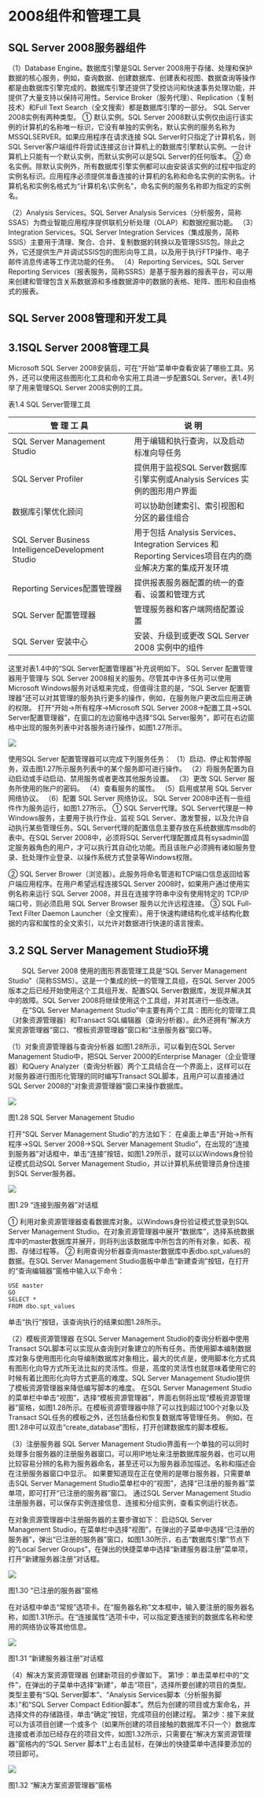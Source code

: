 # 2008组件和管理工具

## SQL Server 2008服务器组件

（1）Database Engine。数据库引擎是SQL Server 2008用于存储、处理和保护数据的核心服务，例如，查询数据、创建数据库、创建表和视图、数据查询等操作都是由数据库引擎完成的。数据库引擎还提供了受控访问和快速事务处理功能，并提供了大量支持以保持可用性。Service Broker（服务代理）、Replication（复制技术）和Full Text Search（全文搜索）都是数据库引擎的一部分。
SQL Server 2008实例有两种类型。
① 默认实例。SQL Server 2008默认实例仅由运行该实例的计算机的名称唯一标识，它没有单独的实例名，默认实例的服务名称为MSSQLSERVER。如果应用程序在请求连接 SQL Server时只指定了计算机名，则SQL Server客户端组件将尝试连接这台计算机上的数据库引擎默认实例。一台计算机上只能有一个默认实例，而默认实例可以是SQL Server的任何版本。
② 命名实例。除默认实例外，所有数据库引擎实例都可以由安装该实例的过程中指定的实例名标识。应用程序必须提供准备连接的计算机的名称和命名实例的实例名。计算机名和实例名格式为“计算机名\实例名”，命名实例的服务名称即为指定的实例名。

（2）Analysis Services。SQL Server Analysis Services（分析服务，简称SSAS）为商业智能应用程序提供联机分析处理（OLAP）和数据挖掘功能。
（3）Integration Services。SQL Server Integration Services（集成服务，简称SSIS）主要用于清理、聚合、合并、复制数据的转换以及管理SSIS包。除此之外，它还提供生产并调试SSIS包的图形向导工具，以及用于执行FTP操作、电子邮件消息传递等工作流功能的任务。
（4）Reporting Services。SQL Server Reporting Services（报表服务，简称SSRS）是基于服务器的报表平台，可以用来创建和管理包含关系数据源和多维数据源中的数据的表格、矩阵、图形和自由格式的报表。

 

 



##  SQL Server 2008管理和开发工具

## 3.1SQL Server 2008管理工具

Microsoft SQL Server 2008安装后，可在“开始”菜单中查看安装了哪些工具。另外，还可以使用这些图形化工具和命令实用工具进一步配置SQL Server。表1.4列举了用来管理SQL Server 2008实例的工具。

 

表1.4 SQL Server管理工具

| 管 理 工 具                                        | 说    明                                                     |
| -------------------------------------------------- | ------------------------------------------------------------ |
| SQL Server Management Studio                       | 用于编辑和执行查询，以及启动标准向导任务                     |
| SQL Server Profiler                                | 提供用于监视SQL Server数据库引擎实例或Analysis Services 实例的图形用户界面 |
| 数据库引擎优化顾问                                 | 可以协助创建索引、索引视图和分区的最佳组合                   |
| SQL Server Business IntelligenceDevelopment Studio | 用于包括 Analysis Services、Integration Services 和Reporting Services项目在内的商业解决方案的集成开发环境 |
| Reporting Services配置管理器                       | 提供报表服务器配置的统一的查看、设置和管理方式               |
| SQL Server 配置管理器                              | 管理服务器和客户端网络配置设置                               |
| SQL Server 安装中心                                | 安装、升级到或更改 SQL Server 2008 实例中的组件              |



 

这里对表1.4中的“SQL Server配置管理器”补充说明如下。
SQL Server 配置管理器用于管理与 SQL Server 2008相关的服务。尽管其中许多任务可以使用Microsoft Windows服务对话框来完成，但值得注意的是，“SQL Server 配置管理器”还可以对其管理的服务执行更多的操作，例如，在服务账户更改后应用正确的权限。
打开“开始→所有程序→Microsoft SQL Server 2008→配置工具→SQL Server配置管理器”，在窗口的左边窗格中选择“SQL Server服务”，即可在右边窗格中出现的服务列表中对各服务进行操作，如图1.27所示。

 ![](https://img1.zlogs.net/20/20200121235809.png)

使用SQL Server 配置管理器可以完成下列服务任务：
（1）启动、停止和暂停服务，双击图1.27所示服务列表中的某个服务即可进行操作。
（2）将服务配置为自动启动或手动启动、禁用服务或者更改其他服务设置。
（3）更改 SQL Server 服务所使用的账户的密码。
（4）查看服务的属性。
（5）启用或禁用 SQL Server 网络协议。
（6）配置 SQL Server 网络协议。
SQL Server 2008中还有一些组件作为服务运行，如图1.27所示。
① SQL Server代理。SQL Server代理是一种Windows服务，主要用于执行作业、监视 SQL Server、激发警报，以及允许自动执行某些管理任务。SQL Server代理的配置信息主要存放在系统数据库msdb的表中。在SQL Server 2008中，必须将SQL Server代理配置成具有sysadmin固定服务器角色的用户，才可以执行其自动化功能。而且该账户必须拥有诸如服务登录、批处理作业登录、以操作系统方式登录等Windows权限。

② SQL Server Brower（浏览器）。此服务将命名管道和TCP端口信息返回给客户端应用程序。在用户希望远程连接SQL Server 2008时，如果用户通过使用实例名称来运行 SQL Server 2008，并且在连接字符串中没有使用特定的 TCP/IP 端口号，则必须启用 SQL Server Browser 服务以允许远程连接。
③ SQL Full-Text Filter Daemon Launcher（全文搜索）。用于快速构建结构化或半结构化数据的内容和属性的全文索引，以允许对数据进行快速的语言搜索。

 

 

 

 

 

## 3.2 SQL Server Management Studio环境

　　SQL Server 2008 使用的图形界面管理工具是“SQL Server Management Studio”（简称SSMS）。这是一个集成的统一的管理工具组，在SQL Server 2005版本之后已经开始使用这个工具组开发、配置SQL Server数据库，发现并解决其中的故障。SQL Server 2008将继续使用这个工具组，并对其进行一些改进。
　　在“SQL Server Management Studio”中主要有两个工具：图形化的管理工具（对象资源管理器）和Transact SQL编辑器（查询分析器）。此外还拥有“解决方案资源管理器”窗口、“模板资源管理器”窗口和“注册服务器”窗口等。

（1）对象资源管理器与查询分析器
如图1.28所示，可以看到在SQL Server Management Studio中，把SQL Server 2000的Enterprise Manager（企业管理器）和Query Analyzer（查询分析器）两个工具结合在一个界面上，这样可以在对服务器进行图形化管理的同时编写Transact SQL脚本，且用户可以直接通过SQL Server 2008的“对象资源管理器”窗口来操作数据库。

 

![](https://img1.zlogs.net/20/20200121235810.png)

图1.28 SQL Server Management Studio

 

打开“SQL Server Management Studio”的方法如下：
在桌面上单击“开始→所有程序→SQL Server 2008→SQL Server Management Studio”，在出现的“连接到服务器”对话框中，单击“连接”按钮，如图1.29所示，就可以以Windows身份验证模式启动SQL Server Management Studio，并以计算机系统管理员身份连接到SQL Server服务器。

 ![](https://img1.zlogs.net/20/20200121235811.png)

图1.29 “连接到服务器”对话框

 

① 利用对象资源管理器查看数据库对象。以Windows身份验证模式登录到SQL Server Management Studio。在对象资源管理器中展开“数据库”，选择系统数据库中的master数据库并展开，则将列出该数据库中所包含的所有对象，如表、视图、存储过程等。
② 利用查询分析器查询master数据库中表dbo.spt_values的数据。在SQL Server Management Studio面板中单击“新建查询”按钮，在打开的“查询编辑器”窗格中输入以下命令：

```
USE master
GO
SELECT *
FROM dbo.spt_values
```

单击“执行”按钮，该查询执行的结果如图1.28所示。

 

 

（2）模板资源管理器
在SQL Server Management Studio的查询分析器中使用Transact SQL脚本可以实现从查询到对象建立的所有任务。而使用脚本编制数据库对象与使用图形化向导编制数据库对象相比，最大的优点是，使用脚本化方式具有图形化向导方式所无法比拟的灵活性。但是，高度的灵活性也就意味着使用它的时候有着比图形化向导方式更高的难度。SQL Server Management Studio提供了模板资源管理器来降低编写脚本的难度。
在SQL Server Management Studio的菜单栏中单击“视图”，选择“模板资源管理器”，界面右侧将出现“模板资源管理器”窗格，如图1.28所示。在模板资源管理器中除了可以找到超过100个对象以及Transact SQL任务的模板之外，还包括备份和恢复数据库等管理任务。
例如，在图1.28中可以双击“create_database”图标，打开创建数据库的脚本模板。

 

 

（3）注册服务器
SQL Server Management Studio界面有一个单独的可以同时处理多台服务器的注册服务器窗口。可以用IP地址来注册数据库服务器，也可以用比较容易分辨的名称为服务器命名，甚至还可以为服务器添加描述。名称和描述会在注册服务器窗口中显示。
如果要知道现在正在使用的是哪台服务器，只需要单击SQL Server Management Studio菜单栏中的“视图”，选择“已注册的服务器”菜单项，即可打开“已注册的服务器”窗口。
通过SQL Server Management Studio注册服务器，可以保存实例连接信息、连接和分组实例，查看实例运行状态。

 

在对象资源管理器中注册服务器的主要步骤如下：
启动SQL Server Management Studio，在菜单栏中选择“视图”，在弹出的子菜单中选择“已注册的服务器”，弹出“已注册的服务器”窗口，如图1.30所示，右击“数据库引擎”节点下的“Local Server Groups”，在弹出的快捷菜单中选择“新建服务器注册”菜单项，打开“新建服务器注册”对话框。

![](https://img1.zlogs.net/20/20200121235812.png)

图1.30 “已注册的服务器”窗格

 

 

在对话框中单击“常规”选项卡。在“服务器名称”文本框中，输入要注册的服务器名称，如图1.31所示。在“连接属性”选项卡中，可以指定要连接到的数据库名称和使用的网络协议等其他信息。

![](https://img1.zlogs.net/20/20200121235813.png)

图1.31 “新建服务器注册”对话框

 

（4）解决方案资源管理器
创建新项目的步骤如下。
第1步：单击菜单栏中的“文件”，在弹出的子菜单中选择“新建”，单击“项目”，选择所要创建的项目的类型。类型主要有“SQL Server脚本”、“Analysis Services脚本（分析服务脚本）”和“SQL Server Compact Edition脚本”。然后为创建的项目或方案命名，并选择文件的存储路径，单击“确定”按钮，完成项目的创建过程。
 第2步：接下来就可以为该项目创建一个或多个（如果所创建的项目接触的数据库不只一个）数据库连接或者添加已经存在的项目文件，如图1.32所示，只需要在“解决方案资源管理器”窗格内的“SQL Server 脚本1”上右击鼠标，在弹出的快捷菜单中选择要添加的项目即可。

![](https://img1.zlogs.net/20/20200121235814.png)

图1.32 “解决方案资源管理器”窗格

 